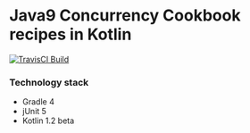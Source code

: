 Java9 Concurrency Cookbook recipes in Kotlin
=============

[![TravisCI Build](https://travis-ci.org/hiper2d/java9-concurrency-cookbook.svg)](https://travis-ci.org/hiper2d/java9-concurrency-cookbook)

### Technology stack
* Gradle 4
* jUnit 5
* Kotlin 1.2 beta
